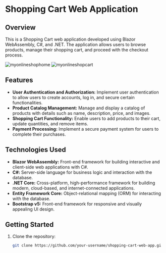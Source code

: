 # Shopping Cart Web Application

## Overview

This is a Shopping Cart web application developed using Blazor WebAssembly, C#, and .NET. The application allows users to browse products, manage their shopping cart, and proceed with the checkout process.

![myonlineshophome](https://github.com/siboniseni/ShopOnlineSolution/assets/122732898/c7d950b9-6956-4979-a190-6e2c8dd95a62) 
![myonlineshopcart](https://github.com/siboniseni/ShopOnlineSolution/assets/122732898/465c1ab8-aa28-48a6-a384-bfc2348437bc)

## Features

- **User Authentication and Authorization:** Implement user authentication to allow users to create accounts, log in, and secure certain functionalities.
- **Product Catalog Management:** Manage and display a catalog of products with details such as name, description, price, and images.
- **Shopping Cart Functionality:** Enable users to add products to their cart, update quantities, and remove items.
- **Payment Processing:** Implement a secure payment system for users to complete their purchases.

## Technologies Used

- **Blazor WebAssembly:** Front-end framework for building interactive and client-side web applications with C#.
- **C#:** Server-side language for business logic and interaction with the database.
- **.NET Core:** Cross-platform, high-performance framework for building modern, cloud-based, and internet-connected applications.
- **Entity Framework Core:** Object-relational mapping (ORM) for interacting with the database.
- **Bootstrap v5:** Front-end framework for responsive and visually appealing UI design.


## Getting Started

1. Clone the repository:

   ```bash
   git clone https://github.com/your-username/shopping-cart-web-app.git
